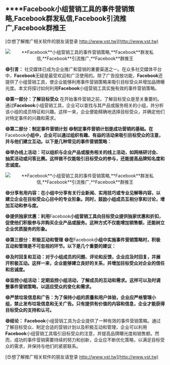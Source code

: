 ## ****Facebook**小组营销工具的事件营销策略,**Facebook**群发私信,**Facebook**引流推广,**Facebook**群推王**

[😍想了解推广相关软件的朋友请登录 http://www.vst.tw](http://www.vst.tw)

 <center><img src="https://vst.tw/MP4/tuiguang/png/7.png" alt="**Facebook**小组营销工具的事件营销策略,**Facebook**群发私信,**Facebook**引流推广,**Facebook**群推王"></center>

**😄引言：**
社交媒体已成为企业推广和营销的重要渠道之一。在众多社交媒体平台中，**Facebook**无疑是最受欢迎和广泛使用的。除了广告投放功能，**Facebook**还提供了小组营销工具，使企业能够利用事件营销策略来吸引目标受众并增加品牌曝光度。本文将探讨如何利用**Facebook**小组营销工具实施有效的事件营销策略。

**😄第一部分：了解目标受众**
在开始事件营销之前，了解目标受众是至关重要的。通过**Facebook**小组营销工具，企业可以查找与其产品或服务相关的小组，并分析该小组的成员特征和兴趣。这样一来，企业便能精确地选择目标受众，并确定他们对特定事件的兴趣和需求。

**😄第二部分：制定事件营销计划**
**😄制定事件营销计划是成功营销的基础。在**Facebook**小组中，企业可以通过组织有趣、有益的活动来吸引目标受众的注意，并与他们建立互动。以下是几种常见的事件营销策略：**

**😄举办线上活动：可以组织与企业产品或服务相关的线上活动，如网络研讨会、抽奖活动或问答比赛。这样做不仅能吸引目标受众的参与，还能提高品牌知名度和忠诚度。**

 <center><img src="https://vst.tw/MP4/tuiguang/png/6.png" alt="**Facebook**小组营销工具的事件营销策略,**Facebook**群发私信,**Facebook**引流推广,**Facebook**群推王"></center>

**😄分享有用内容：在小组中分享有关行业新闻、实用技巧或专业见解等内容，以建立企业在目标受众心目中的专业形象。同时，鼓励小组成员互相分享和讨论，增加互动和参与度。**

**😄提供独家优惠：利用**Facebook**小组营销工具向目标受众提供独家优惠和折扣，促使他们积极参与并购买企业产品或服务。这种方式不仅能增加销售额，还能树立企业优质服务的形象。**

**😄第三部分：积极互动和管理**
**😄在**Facebook**小组中实施事件营销策略时，积极互动和管理是不可忽视的环节。以下是几个重要的建议：**

**😄及时回复和互动：对于小组成员的问题、评论和反馈，企业应及时回复，并展开积极互动。这样一来，企业能够建立良好的关系，并增加目标受众对企业的信任和忠诚度。**

**😄监控小组活动：定期监控小组活动，了解成员的互动和需求。这样可以及时调整事件营销策略，以适应受众的变化和需求。**

**😄严禁垃圾信息和广告：为了保持小组的质量和用户体验，企业应严格管理小组，禁止发布垃圾信息和无关广告。只有提供有价值的内容和信息，企业才能获得目标受众的支持和认可。**

**😄结论：**
**Facebook**小组营销工具为企业提供了一种有效的事件营销策略。通过了解目标受众、制定合适的营销计划以及积极互动和管理，企业可以利用**Facebook**小组营销工具吸引目标受众的注意，并提高品牌曝光度和销售额。然而，成功的事件营销需要持续的努力和创新，企业应不断优化策略，以满足目标受众的需求，并保持与他们的紧密联系。

[😍想了解推广相关软件的朋友请登录 http://www.vst.tw](http://www.vst.tw)



